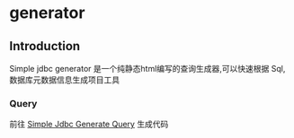 # generator

## Introduction

Simple jdbc generator 是一个纯静态html编写的查询生成器,可以快速根据 Sql,数据库元数据信息生成项目工具


###  Query

前往 [Simple Jdbc Generate Query](https://wu191287278.github.io/mybatis-processor-generator/) 生成代码


